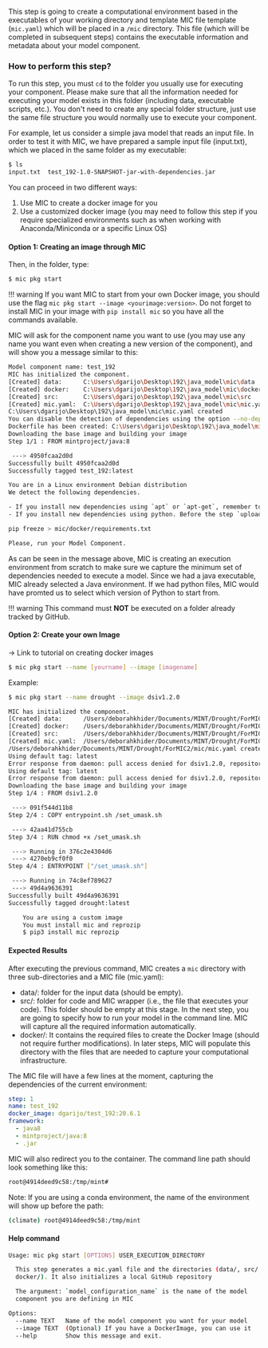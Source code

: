 This step is going to create a computational environment based in the executables of your working directory and template MIC file template (`mic.yaml`) which will be placed in a  `/mic` directory.  This file (which will be completed in subsequent steps) contains the executable information and metadata  about your model component.

### How to perform this step?

To run this step, you must `cd` to the folder you usually use for executing your component. Please make sure that all the information needed for executing your model exists in this folder (including data, executable scripts, etc.). You don't need to create any special folder structure, just use the same file structure you would normally use to execute your component.

For example, let us consider a simple java model that reads an input file. In order to test it with MIC, we have  prepared a sample input file (input.txt), which we placed in the same folder as my executable:
```bash
$ ls
input.txt  test_192-1.0-SNAPSHOT-jar-with-dependencies.jar
```

You can proceed in two different ways:
1. Use MIC to create a docker image for you
2. Use a customized docker image (you may need to follow this step if you require specialized environments such as when working with Anaconda/Miniconda or a specific Linux OS)

#### Option 1: Creating an image through MIC

Then, in the folder, type:

```bash
$ mic pkg start
```
!!! warning
    If you want MIC to start from your own Docker image, you should use the flag `mic pkg start --image <yourimage:version>`. Do not forget to install MIC in your image with `pip install mic` so you have all the commands available.

MIC will ask for the component name you want to use (you may use any name you want even when creating a new version of the component), and will show you a message similar to this:

```bash
Model component name: test_192
MIC has initialized the component.
[Created] data:      C:\Users\dgarijo\Desktop\192\java_model\mic\data
[Created] docker:    C:\Users\dgarijo\Desktop\192\java_model\mic\docker
[Created] src:       C:\Users\dgarijo\Desktop\192\java_model\mic\src
[Created] mic.yaml:  C:\Users\dgarijo\Desktop\192\java_model\mic\mic.yaml
C:\Users\dgarijo\Desktop\192\java_model\mic\mic.yaml created
You can disable the detection of dependencies using the option --no-dependencies
Dockerfile has been created: C:\Users\dgarijo\Desktop\192\java_model\mic\docker\Dockerfile
Downloading the base image and building your image
Step 1/1 : FROM mintproject/java:8

 ---> 4950fcaa2d0d
Successfully built 4950fcaa2d0d
Successfully tagged test_192:latest

You are in a Linux environment Debian distribution
We detect the following dependencies.

- If you install new dependencies using `apt` or `apt-get`, remember to add them in Dockerfile mic\docker\Dockerfile
- If you install new dependencies using python. Before the step `upload` run

pip freeze > mic/docker/requirements.txt

Please, run your Model Component.
```
As can be seen in the message above, MIC is creating an execution environment from scratch to make sure we capture the minimum set of dependencies needed to execute a model. Since we had a java executable, MIC already selected a Java environment. If we had python files, MIC would have promted us to select which version of Python to start from.

!!! warning
    This command must **NOT** be executed on a folder already tracked by GitHub.

#### Option 2: Create your own Image

-> Link to tutorial on creating docker images

```bash
$ mic pkg start --name [yourname] --image [imagename]
```
Example:

```bash
$ mic pkg start --name drought --image dsiv1.2.0
```

```bash
MIC has initialized the component.
[Created] data:      /Users/deborahkhider/Documents/MINT/Drought/ForMIC2/mic/data
[Created] docker:    /Users/deborahkhider/Documents/MINT/Drought/ForMIC2/mic/docker
[Created] src:       /Users/deborahkhider/Documents/MINT/Drought/ForMIC2/mic/src
[Created] mic.yaml:  /Users/deborahkhider/Documents/MINT/Drought/ForMIC2/mic/mic.yaml
/Users/deborahkhider/Documents/MINT/Drought/ForMIC2/mic/mic.yaml created
Using default tag: latest
Error response from daemon: pull access denied for dsiv1.2.0, repository does not exist or may require 'docker login': denied: requested access to the resource is denied
Using default tag: latest
Error response from daemon: pull access denied for dsiv1.2.0, repository does not exist or may require 'docker login': denied: requested access to the resource is denied
Downloading the base image and building your image
Step 1/4 : FROM dsiv1.2.0

 ---> 091f544d11b8
Step 2/4 : COPY entrypoint.sh /set_umask.sh

 ---> 42aa41d755cb
Step 3/4 : RUN chmod +x /set_umask.sh

 ---> Running in 376c2e4304d6
 ---> 4270eb9cf0f0
Step 4/4 : ENTRYPOINT ["/set_umask.sh"]

 ---> Running in 74c8ef789627
 ---> 49d4a9636391
Successfully built 49d4a9636391
Successfully tagged drought:latest

    You are using a custom image
    You must install mic and reprozip
    $ pip3 install mic reprozip
```

#### Expected Results

After executing the previous command, MIC creates a `mic` directory with three sub-directories and a MIC file (mic.yaml):

- data/: folder for the input data (should be empty).
- src/: folder for code and MIC wrapper (i.e., the  file that executes your code). This folder should be empty at this stage. In the next step, you are going to specify how to run your model in the command line. MIC will capture all the required information automatically.
- docker/: It contains the required files to create the Docker Image (should not require further modifications). In later steps, MIC will populate this directory with the files that are needed to capture your computational infrastructure.

The MIC file will have a few lines at the moment, capturing the dependencies of the current environment:

```yaml
step: 1
name: test_192
docker_image: dgarijo/test_192:20.6.1
framework:
  - java8
  - mintproject/java:8
  - .jar
```

MIC will also redirect you to the container. The command line path should look something like this:

```bash
root@4914deed9c58:/tmp/mint#
```

Note: If you are using a conda environment, the name of the environment will show up before the path:

```bash
(climate) root@4914deed9c58:/tmp/mint
```

#### Help command

```bash
Usage: mic pkg start [OPTIONS] USER_EXECUTION_DIRECTORY

  This step generates a mic.yaml file and the directories (data/, src/,
  docker/). It also initializes a local GitHub repository

  The argument: `model_configuration_name` is the name of the model
  component you are defining in MIC

Options:
  --name TEXT   Name of the model component you want for your model
  --image TEXT  (Optional) If you have a DockerImage, you can use it
  --help        Show this message and exit.
```
